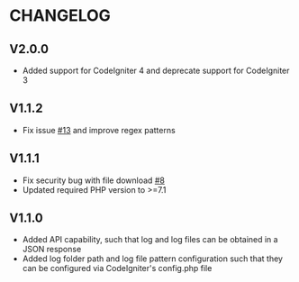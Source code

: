 CHANGELOG
===========

V2.0.0
------
- Added support for CodeIgniter 4 and deprecate support for CodeIgniter 3

V1.1.2
-------
- Fix issue [#13](https://github.com/SeunMatt/codeigniter-log-viewer/issues/13) and improve regex patterns

V1.1.1
-------
- Fix security bug with file download [#8](https://github.com/SeunMatt/codeigniter-log-viewer/issues/8)
- Updated required PHP version to >=7.1

V1.1.0
-------
- Added API capability, such that log and log files can be obtained in a JSON response
- Added log folder path and log file pattern configuration such that they can be configured via CodeIgniter's config.php file
